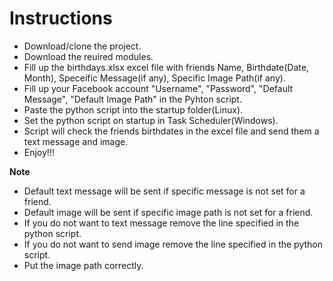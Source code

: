 # Instructions
 * Download/clone the project.
 * Download the reuired modules.
 * Fill up the birthdays.xlsx excel file with friends Name, Birthdate(Date, Month), Speceific Message(if any), Specific Image Path(if any).  
 * Fill up your Facebook account "Username", "Password", "Default Message", "Default Image Path" in the Pyhton script.
 * Paste the python script into the startup folder(Linux).
 * Set the python script on startup in Task Scheduler(Windows).
 * Script will check the friends birthdates in the excel file and send them a text message and image.
 * Enjoy!!!
 
 **Note**
 
 * Default text message will be sent if specific message is not set for a friend.
 * Default image will be sent if specific image path is not set for a friend.
 * If you do not want to text message remove the line specified in the python script.
 * If you do not want to send image remove the line specified in the python script.
 * Put the image path correctly.
